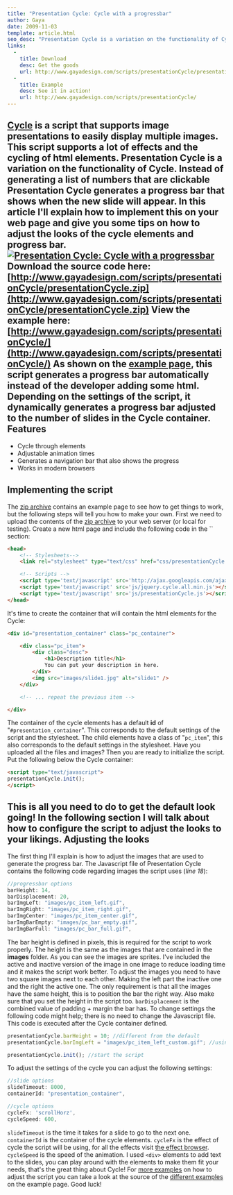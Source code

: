 ```yaml
---
title: "Presentation Cycle: Cycle with a progressbar"
author: Gaya
date: 2009-11-03
template: article.html
seo_desc: "Presentation Cycle is a variation on the functionality of Cycle. Instead of generating a list of numbers that are clickable Presentation Cycle generates a progress bar that shows when the new slide will appear."
links:
  -
    title: Download
    desc: Get the goods
    url: http://www.gayadesign.com/scripts/presentationCycle/presentationCycle.zip
  -
    title: Example
    desc: See it in action!
    url: http://www.gayadesign.com/scripts/presentationCycle/
---
```

[Cycle](http://www.malsup.com/jquery/cycle/) is a script that supports image presentations to easily display multiple images. This script supports a lot of effects and the cycling of html elements. Presentation Cycle is a variation on the functionality of Cycle. Instead of generating a list of numbers that are clickable Presentation Cycle generates a progress bar that shows when the new slide will appear. In this article I'll explain how to implement this on your web page and give you some tips on how to adjust the looks of the cycle elements and progress bar. [![Presentation Cycle: Cycle with a progressbar](/articles/presentation-cycle-cycle-with-a-progressbar/presentationCycle.jpg "Presentation Cycle: Cycle with a progressbar")](http://www.gayadesign.com/diy/presentation-cycle-cycle-with-a-progressbar)<span class="more"></span> Download the source code here: [http://www.gayadesign.com/scripts/presentationCycle/presentationCycle.zip](http://www.gayadesign.com/scripts/presentationCycle/presentationCycle.zip) View the example here: [http://www.gayadesign.com/scripts/presentationCycle/](http://www.gayadesign.com/scripts/presentationCycle/) As shown on the [example page](http://www.gayadesign.com/scripts/presentationCycle/), this script generates a progress bar automatically instead of the developer adding some html. Depending on the settings of the script, it dynamically generates a progress bar adjusted to the number of slides in the Cycle container. Features
--------

- Cycle through elements
- Adjustable animation times
- Generates a navigation bar that also shows the progress
- Works in modern browsers

Implementing the script
-----------------------

 The [zip archive](http://www.gayadesign.com/scripts/presentationCycle/presentationCycle.zip) contains an example page to see how to get things to work, but the following steps will tell you how to make your own. First we need to upload the contents of the [zip archive](http://www.gayadesign.com/scripts/presentationCycle/presentationCycle.zip) to your web server (or local for testing). Create a new html page and include the following code in the `` section: 
```html
<head>
    <!-- Stylesheets-->
    <link rel="stylesheet" type="text/css" href="css/presentationCycle.css" />

    <!-- Scripts -->
    <script type='text/javascript' src='http://ajax.googleapis.com/ajax/libs/jquery/1.3.2/jquery.min.js?ver=1.3.2'></script>
    <script type='text/javascript' src='js/jquery.cycle.all.min.js'></script>
    <script type='text/javascript' src='js/presentationCycle.js'></script>
</head>
```
 It's time to create the container that will contain the html elements for the Cycle: 
```html
<div id="presentation_container" class="pc_container">

    <div class="pc_item">
        <div class="desc">
            <h1>Description title</h1>
            You can put your description in here.
        </div>
        <img src="images/slide1.jpg" alt="slide1" />
    </div>

    <!-- ... repeat the previous item -->

</div>
```
 The container of the cycle elements has a default **id** of "`#presentation_container`". This corresponds to the default settings of the script and the stylesheet. The child elements have a class of "`pc_item`", this also corresponds to the default settings in the stylesheet. Have you uploaded all the files and images? Then you are ready to initialize the script. Put the following below the Cycle container: 
```html
<script type="text/javascript">
presentationCycle.init();
</script>
```
 This is all you need to do to get the default look going! In the following section I will talk about how to configure the script to adjust the looks to your likings. Adjusting the looks
-------------------

 The first thing I'll explain is how to adjust the images that are used to generate the progress bar. The Javascript file of Presentation Cycle contains the following code regarding images the script uses (*line 18*): 
```javascript
//progressbar options
barHeight: 14,
barDisplacement: 20,
barImgLeft: "images/pc_item_left.gif",
barImgRight: "images/pc_item_right.gif",
barImgCenter: "images/pc_item_center.gif",
barImgBarEmpty: "images/pc_bar_empty.gif",
barImgBarFull: "images/pc_bar_full.gif",
```
 The bar height is defined in pixels, this is required for the script to work properly. The height is the same as the images that are contained in the **images** folder. As you can see the images are sprites. I've included the active and inactive version of the image in one image to reduce loading time and it makes the script work better. To adjust the images you need to have two square images next to each other. Making the left part the inactive one and the right the active one. The only requirement is that all the images have the same height, this is to position the bar the right way. Also make sure that you set the height in the script too. `barDisplacement` is the combined value of padding + margin the bar has. To change settings the following code might help; there is no need to change the Javascript file. This code is executed after the Cycle container defined. 
```javascript
presentationCycle.barHeight = 10; //different from the default
presentationCycle.barImgLeft = "images/pc_item_left_custom.gif"; //using a different image

presentationCycle.init(); //start the script
```
 To adjust the settings of the cycle you can adjust the following settings: 
```javascript
//slide options
slideTimeout: 8000,
containerId: "presentation_container",

//cycle options
cycleFx: 'scrollHorz',
cycleSpeed: 600,
```
 `slideTimeout` is the time it takes for a slide to go to the next one. `containerId` is the container of the cycle elements. `cycleFx` is the effect of cycle the script will be using, for all the effects visit [the effect browser](http://www.malsup.com/jquery/cycle/browser.html). `cycleSpeed` is the speed of the animation. I used `<div>` elements to add text to the slides, you can play around with the elements to make them fit your needs, that's the great thing about Cycle! For [more examples](http://www.gayadesign.com/scripts/presentationCycle/index.php?style=1) on how to adjust the script you can take a look at the source of the [different examples](http://www.gayadesign.com/scripts/presentationCycle/index.php?style=2) on the example page. Good luck!
